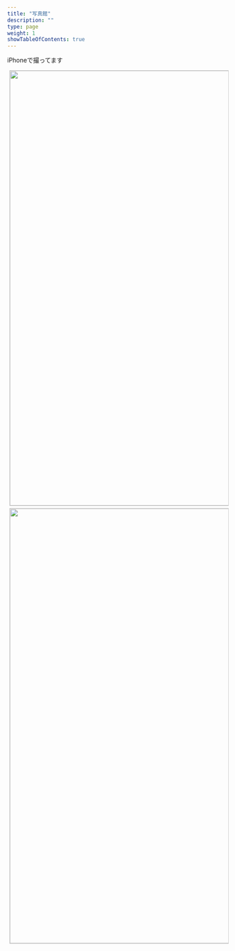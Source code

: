```yaml
---
title: "写真館"
description: ""
type: page
weight: 1
showTableOfContents: true
---
```

iPhoneで撮ってます
<html>
<head>
<style>
div.gallery {
  margin: 5px;
  border: 1px solid #ccc;
  float: center;
  width: 100%;
}

div.gallery:hover {
  border: 1px solid #777;
}

div.gallery img {
  width: 100%;
  height: auto;
}

div.desc {
  padding: 15px;
  text-align: center;
}
</style>
</head>
<body>

<div class="gallery">
    <img src="/photos/sakura.jpg"  width="150%" height="1000">
  <div class="desc"></div>
</div>


<div class="gallery">
    <img src="/photos/fujisan.jpg"  width="150%" height="1000">
  <div class="desc"></div>
</div>


</body>
</html>